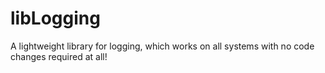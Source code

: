 # libLogging
A lightweight library for logging, which works on all systems with no code changes required at all!
